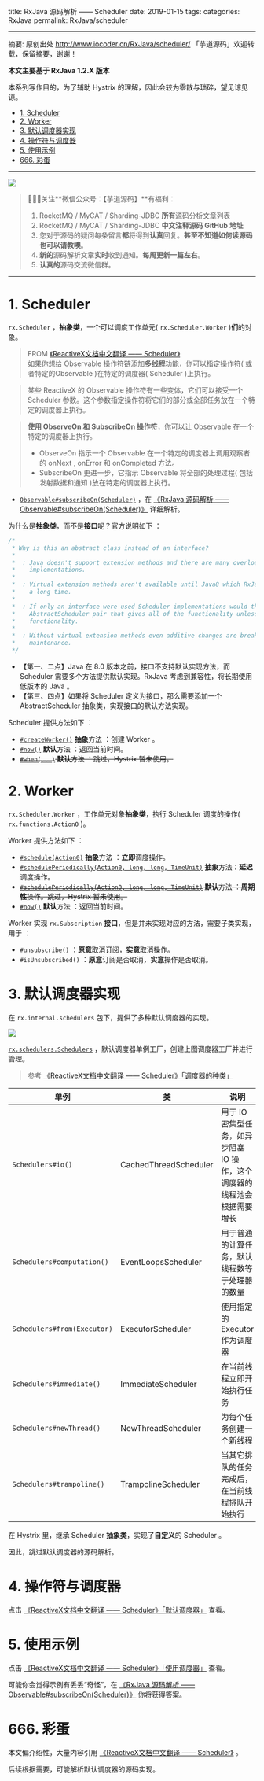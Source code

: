title: RxJava 源码解析 —— Scheduler
date: 2019-01-15
tags:
categories: RxJava
permalink: RxJava/scheduler

-------

摘要: 原创出处 http://www.iocoder.cn/RxJava/scheduler/ 「芋道源码」欢迎转载，保留摘要，谢谢！

**本文主要基于 RxJava 1.2.X 版本**  

本系列写作目的，为了辅助 Hystrix 的理解，因此会较为零散与琐碎，望见谅见谅。

- [1. Scheduler](http://www.iocoder.cn/RxJava/scheduler/)
- [2. Worker](http://www.iocoder.cn/RxJava/scheduler/)
- [3. 默认调度器实现](http://www.iocoder.cn/RxJava/scheduler/)
- [4. 操作符与调度器](http://www.iocoder.cn/RxJava/scheduler/)
- [5. 使用示例](http://www.iocoder.cn/RxJava/scheduler/)
- [666. 彩蛋](http://www.iocoder.cn/RxJava/scheduler/)

-------

![](http://www.iocoder.cn/images/common/wechat_mp_2017_07_31.jpg)

> 🙂🙂🙂关注**微信公众号：【芋道源码】**有福利：  
> 1. RocketMQ / MyCAT / Sharding-JDBC **所有**源码分析文章列表  
> 2. RocketMQ / MyCAT / Sharding-JDBC **中文注释源码 GitHub 地址**  
> 3. 您对于源码的疑问每条留言**都**将得到**认真**回复。**甚至不知道如何读源码也可以请教噢**。  
> 4. **新的**源码解析文章**实时**收到通知。**每周更新一篇左右**。  
> 5. **认真的**源码交流微信群。

-------

# 1. Scheduler

`rx.Scheduler` ，**抽象类**，一个可以调度工作单元( `rx.Scheduler.Worker` )**们**的对象。

> FROM [《ReactiveX文档中文翻译 —— Scheduler》](https://mcxiaoke.gitbooks.io/rxdocs/content/Scheduler.html)  
> 如果你想给 Observable 操作符链添加**多线程**功能，你可以指定操作符( 或者特定的Observable )在特定的调度器( Scheduler )上执行。

> 某些 ReactiveX 的 Observable 操作符有一些变体，它们可以接受一个 Scheduler 参数。这个参数指定操作符将它们的部分或全部任务放在一个特定的调度器上执行。

> **使用 ObserveOn 和 SubscribeOn 操作符**，你可以让 Observable 在一个特定的调度器上执行。  
> 
> * ObserveOn 指示一个 Observable 在一个特定的调度器上调用观察者的 onNext , onError 和 onCompleted 方法。
> * SubscribeOn 更进一步，它指示 Observable 将全部的处理过程( 包括发射数据和通知 )放在特定的调度器上执行。

* [`Observable#subscribeOn(Scheduler)`](https://github.com/ReactiveX/RxJava/blob/5b2394c9ee91f298661fff5e043744c84b425808/src/main/java/rx/Observable.java#L10404) ，在 [《RxJava 源码解析 —— Observable#subscribeOn(Scheduler)》](http://www.iocoder.cn/RxJava/observable-subscribe-on-scheduler/) 详细解析。

为什么是**抽象类**，而不是**接口**呢？官方说明如下 ：

```Java
/*
 * Why is this an abstract class instead of an interface?
 *
 *  : Java doesn't support extension methods and there are many overload methods needing default
 *    implementations.
 *
 *  : Virtual extension methods aren't available until Java8 which RxJava will not set as a minimum target for
 *    a long time.
 *
 *  : If only an interface were used Scheduler implementations would then need to extend from an
 *    AbstractScheduler pair that gives all of the functionality unless they intend on copy/pasting the
 *    functionality.
 *
 *  : Without virtual extension methods even additive changes are breaking and thus severely impede library
 *    maintenance.
 */
```

* 【第一、二点】Java 在 8.0 版本之前，接口不支持默认实现方法，而 Scheduler 需要多个方法提供默认实现。RxJava 考虑到兼容性，将长期使用低版本的 Java 。
* 【第三、四点】如果将 Scheduler 定义为接口，那么需要添加一个 AbstractScheduler 抽象类，实现接口的默认方法实现。

Scheduler 提供方法如下 ：

* [`#createWorker()`](https://github.com/ReactiveX/RxJava/blob/5b2394c9ee91f298661fff5e043744c84b425808/src/main/java/rx/Scheduler.java#L54) **抽象**方法 ：创建 Worker 。
* [`#now()`](https://github.com/ReactiveX/RxJava/blob/5b2394c9ee91f298661fff5e043744c84b425808/src/main/java/rx/Scheduler.java#L129) **默认**方法 ：返回当前时间。
* ~~[`#when(...)`](https://github.com/ReactiveX/RxJava/blob/5b2394c9ee91f298661fff5e043744c84b425808/src/main/java/rx/Scheduler.java#L208) **默认**方法 ：跳过，Hystrix 暂未使用。~~

# 2. Worker

`rx.Scheduler.Worker` ，工作单元对象**抽象类**，执行 Scheduler 调度的操作( `rx.functions.Action0` )。

Worker 提供方法如下 ：

* [`#schedule(Action0)`](https://github.com/ReactiveX/RxJava/blob/5b2394c9ee91f298661fff5e043744c84b425808/src/main/java/rx/Scheduler.java#L70) **抽象**方法 ：**立即**调度操作。
* [`#schedulePeriodically(Action0, long, long, TimeUnit)`](https://github.com/ReactiveX/RxJava/blob/5b2394c9ee91f298661fff5e043744c84b425808/src/main/java/rx/Scheduler.java#L87) **抽象**方法：**延迟**调度操作。
* ~~[`#schedulePeriodically(Action0, long, long, TimeUnit)`](https://github.com/ReactiveX/RxJava/blob/5b2394c9ee91f298661fff5e043744c84b425808/src/main/java/rx/Scheduler.java#L109) **默认**方法 ：**周期性**操作。跳过，Hystrix 暂未使用。~~
* [`#now()`](https://github.com/ReactiveX/RxJava/blob/5b2394c9ee91f298661fff5e043744c84b425808/src/main/java/rx/Scheduler.java#L119) **默认**方法 ：返回当前时间。

Worker 实现 `rx.Subscription` **接口**，但是并未实现对应的方法，需要子类实现，用于 ：

* `#unsubscribe()` ：**原意**取消订阅，**实意**取消操作。
* `#isUnsubscribed()` ：**原意**订阅是否取消，**实意**操作是否取消。

# 3. 默认调度器实现

在 `rx.internal.schedulers` 包下，提供了多种默认调度器的实现。

![](http://www.iocoder.cn/images/RxJava/2019_01_15/01.png)

[`rx.schedulers.Schedulers`](https://github.com/ReactiveX/RxJava/blob/5b2394c9ee91f298661fff5e043744c84b425808/src/main/java/rx/schedulers/Schedulers.java) ，默认调度器单例工厂，创建上图调度器工厂并进行管理。

> 参考 [《ReactiveX文档中文翻译 —— Scheduler》「调度器的种类」](https://mcxiaoke.gitbooks.io/rxdocs/content/Scheduler.html#调度器的种类)

| 单例 | 类 | 说明 |
| --- | --- | --- |
| `Schedulers#io()` | CachedThreadScheduler | 用于 IO 密集型任务，如异步阻塞 IO 操作，这个调度器的线程池会根据需要增长 |
| `Schedulers#computation()` | EventLoopsScheduler | 用于普通的计算任务，默认线程数等于处理器的数量 |
| `Schedulers#from(Executor)` | ExecutorScheduler | 使用指定的 Executor 作为调度器 |
| `Schedulers#immediate()` | ImmediateScheduler | 在当前线程立即开始执行任务 |
| `Schedulers#newThread()` | NewThreadScheduler | 为每个任务创建一个新线程 |
| `Schedulers#trampoline()` | TrampolineScheduler | 当其它排队的任务完成后，在当前线程排队开始执行 |

在 Hystrix 里，继承 Scheduler **抽象类**，实现了**自定义**的 Scheduler 。

因此，跳过默认调度器的源码解析。

# 4. 操作符与调度器

点击 [《ReactiveX文档中文翻译 —— Scheduler》「默认调度器」](https://mcxiaoke.gitbooks.io/rxdocs/content/Scheduler.html#默认调度器) 查看。

# 5. 使用示例

点击 [《ReactiveX文档中文翻译 —— Scheduler》「使用调度器」](https://mcxiaoke.gitbooks.io/rxdocs/content/Scheduler.html#使用调度器) 查看。

可能你会觉得示例有丢丢“奇怪”，在 [《RxJava 源码解析 —— Observable#subscribeOn(Scheduler)》](http://www.iocoder.cn/RxJava/observable-subscribe-on-scheduler/) 你将获得答案。

# 666. 彩蛋

本文偏介绍性，大量内容引用 [《ReactiveX文档中文翻译 —— Scheduler》](https://mcxiaoke.gitbooks.io/rxdocs/content/Scheduler.html) 。

后续根据需要，可能解析默认调度器的源码实现。

